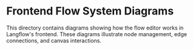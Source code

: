 # Frontend Flow System Diagrams

This directory contains diagrams showing how the flow editor works in Langflow's frontend.
These diagrams illustrate node management, edge connections, and canvas interactions.
